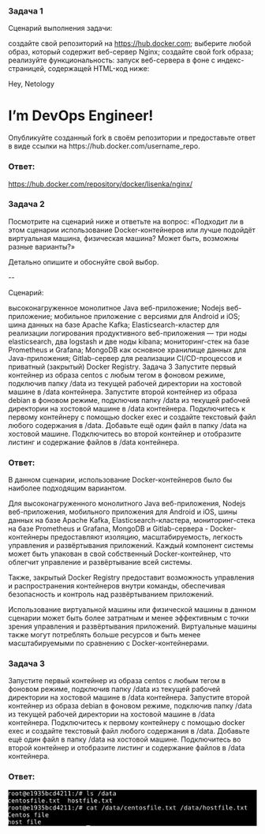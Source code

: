 ### Задача 1
Сценарий выполнения задачи:

создайте свой репозиторий на https://hub.docker.com;
выберите любой образ, который содержит веб-сервер Nginx;
создайте свой fork образа;
реализуйте функциональность: запуск веб-сервера в фоне с индекс-страницей, содержащей HTML-код ниже:
<html>
<head>
Hey, Netology
</head>
<body>
<h1>I’m DevOps Engineer!</h1>
</body>
</html>
Опубликуйте созданный fork в своём репозитории и предоставьте ответ в виде ссылки на https://hub.docker.com/username_repo.

### Ответ:

https://hub.docker.com/repository/docker/lisenka/nginx/

### Задача 2
Посмотрите на сценарий ниже и ответьте на вопрос: «Подходит ли в этом сценарии использование Docker-контейнеров или лучше подойдёт виртуальная машина, физическая машина? Может быть, возможны разные варианты?»

Детально опишите и обоснуйте свой выбор.

--

Сценарий:

высоконагруженное монолитное Java веб-приложение;
Nodejs веб-приложение;
мобильное приложение c версиями для Android и iOS;
шина данных на базе Apache Kafka;
Elasticsearch-кластер для реализации логирования продуктивного веб-приложения — три ноды elasticsearch, два logstash и две ноды kibana;
мониторинг-стек на базе Prometheus и Grafana;
MongoDB как основное хранилище данных для Java-приложения;
Gitlab-сервер для реализации CI/CD-процессов и приватный (закрытый) Docker Registry.
Задача 3
Запустите первый контейнер из образа centos c любым тегом в фоновом режиме, подключив папку /data из текущей рабочей директории на хостовой машине в /data контейнера.
Запустите второй контейнер из образа debian в фоновом режиме, подключив папку /data из текущей рабочей директории на хостовой машине в /data контейнера.
Подключитесь к первому контейнеру с помощью docker exec и создайте текстовый файл любого содержания в /data.
Добавьте ещё один файл в папку /data на хостовой машине.
Подключитесь во второй контейнер и отобразите листинг и содержание файлов в /data контейнера.

### Ответ:

В данном сценарии, использование Docker-контейнеров было бы наиболее подходящим вариантом. 

Для высоконагруженного монолитного Java веб-приложения, Nodejs веб-приложения, мобильного приложения для Android и iOS, шины данных на базе Apache Kafka, Elasticsearch-кластера, мониторинг-стека на базе Prometheus и Grafana, MongoDB и Gitlab-сервера - Docker-контейнеры предоставляют изоляцию, масштабируемость, легкость управления и развёртывания приложений. Каждый компонент системы может быть упакован в свой собственный Docker-контейнер, что облегчит управление и развёртывание всей системы.

Также, закрытый Docker Registry предоставит возможность управления и распространения контейнеров внутри команды, обеспечивая безопасность и контроль над развёртыванием приложений.

Использование виртуальной машины или физической машины в данном сценарии может быть более затратным и менее эффективным с точки зрения управления и развёртывания приложений. Виртуальные машины также могут потреблять больше ресурсов и быть менее масштабируемыми по сравнению с Docker-контейнерами.

### Задача 3
Запустите первый контейнер из образа centos c любым тегом в фоновом режиме, подключив папку /data из текущей рабочей директории на хостовой машине в /data контейнера.
Запустите второй контейнер из образа debian в фоновом режиме, подключив папку /data из текущей рабочей директории на хостовой машине в /data контейнера.
Подключитесь к первому контейнеру с помощью docker exec и создайте текстовый файл любого содержания в /data.
Добавьте ещё один файл в папку /data на хостовой машине.
Подключитесь во второй контейнер и отобразите листинг и содержание файлов в /data контейнера.

### Ответ:
 
 ![Task3](/05-virt-03-docker/task3.jpg "Задание 3")